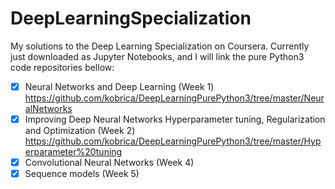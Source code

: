 # DeepLearningSpecialization
My solutions to the Deep Learning Specialization on Coursera.
Currently just downloaded as Jupyter Notebooks, and I will link the pure Python3 code repositories bellow:
- [x] Neural Networks and Deep Learning (Week 1) https://github.com/kobrica/DeepLearningPurePython3/tree/master/NeuralNetworks
- [x] Improving Deep Neural Networks Hyperparameter tuning, Regularization and Optimization (Week 2) https://github.com/kobrica/DeepLearningPurePython3/tree/master/Hyperparameter%20tuning
- [x] Convolutional Neural Networks (Week 4)
- [x] Sequence models (Week 5)
